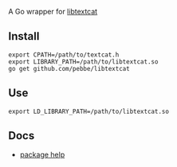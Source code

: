 A Go wrapper for [libtextcat](http://software.wise-guys.nl/libtextcat/)

## Install

    export CPATH=/path/to/textcat.h
    export LIBRARY_PATH=/path/to/libtextcat.so
    go get github.com/pebbe/libtextcat

## Use

    export LD_LIBRARY_PATH=/path/to/libtextcat.so

## Docs

 * [package help](http://gopkgdoc.appspot.com/pkg/github.com/pebbe/libtextcat)

